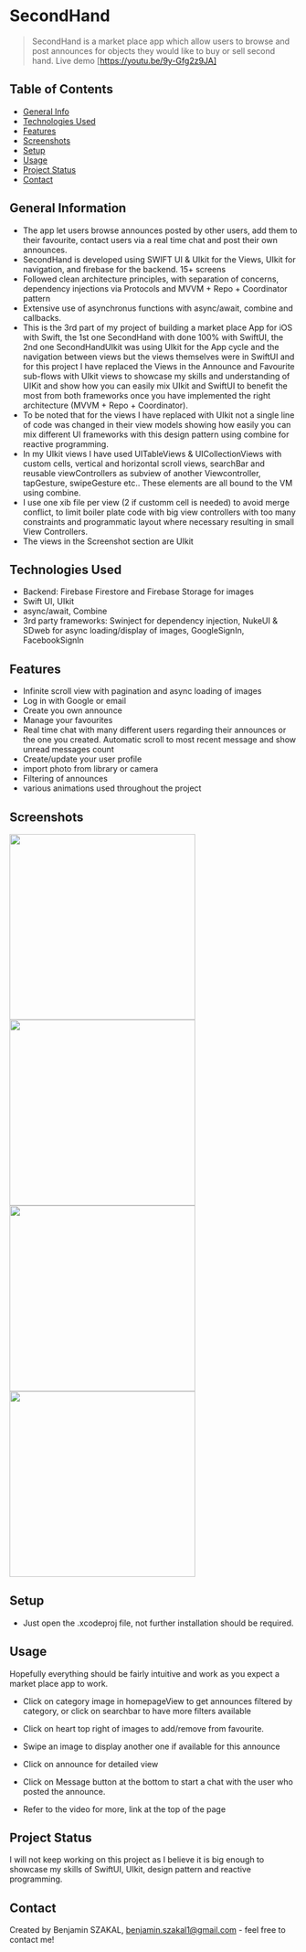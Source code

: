 # SecondHand
> SecondHand is a market place app which allow users to browse and post announces for objects they would like to buy or sell second hand.
> Live demo [https://youtu.be/9y-Gfg2z9JA]

## Table of Contents
* [General Info](#general-information)
* [Technologies Used](#technologies-used)
* [Features](#features)
* [Screenshots](#screenshots)
* [Setup](#setup)
* [Usage](#usage)
* [Project Status](#project-status)
* [Contact](#contact)
<!-- * [License](#license) -->


## General Information
- The app let users browse announces posted by other users, add them to their favourite, contact users via a real time chat and post their own announces.
- SecondHand is developed using SWIFT UI & UIkit for the Views, UIkit for navigation, and firebase for the backend. 15+ screens
- Followed clean architecture principles, with separation of concerns, dependency injections via Protocols and MVVM + Repo + Coordinator pattern
- Extensive use of asynchronus functions with async/await, combine and callbacks.
- This is the 3rd part of my project of building a market place App for iOS with Swift, the 1st one SecondHand with done 100% with SwiftUI, the 2nd one SecondHandUIkit was using UIkit for the App cycle and the navigation between views but the views themselves were in SwiftUI and for this project I have replaced the Views in the Announce and Favourite sub-flows with UIkit views to showcase my skills and understanding of UIKit and show how you can easily mix UIkit and SwiftUI to benefit the most from both frameworks once you have implemented the right architecture (MVVM + Repo + Coordinator).
- To be noted that for the views I have replaced with UIkit not a single line of code was changed in their view models showing how easily you can mix different UI frameworks with this design pattern using combine for reactive programming.
- In my UIkit views I have used UITableViews & UICollectionViews with custom cells, vertical and horizontal scroll views, searchBar and reusable viewControllers as subview of another Viewcontroller, tapGesture, swipeGesture etc.. These elements are all bound to the VM using combine.
- I use one xib file per view (2 if customm cell is needed) to avoid merge conflict, to limit boiler plate code with big view controllers with too many constraints and programmatic layout where necessary resulting in small View Controllers.
- The views in the Screenshot section are UIkit


## Technologies Used
- Backend: Firebase Firestore and Firebase Storage for images
- Swift UI, UIkit
- async/await, Combine
- 3rd party frameworks: Swinject for dependency injection, NukeUI & SDweb for async loading/display of images, GoogleSignIn, FacebookSignIn

## Features
- Infinite scroll view with pagination and async loading of images
- Log in with Google or email
- Create you own announce
- Manage your favourites
- Real time chat with many different users regarding their announces or the one you created. Automatic scroll to most recent message and show unread messages count
- Create/update your user profile
- import photo from library or camera
- Filtering of announces
- various animations used throughout the project


## Screenshots
<img src="https://user-images.githubusercontent.com/114009067/206210960-71675dcc-5068-4211-8d11-db80b968b329.png" width="325"/> <img src="https://user-images.githubusercontent.com/114009067/206213312-b13e164e-9269-44aa-b518-58970d9a6ec4.png" width="325"/>
<img src="https://user-images.githubusercontent.com/114009067/211019568-34ef54ad-a51f-475a-963f-000f67557ab6.png" width="325"/>
<img src="https://user-images.githubusercontent.com/114009067/211019778-553eb52e-2b4a-4dd4-9faa-aaa7583acb19.png" width="325"/>






## Setup
- Just open the .xcodeproj file, not further installation should be required.



## Usage
Hopefully everything should be fairly intuitive and work as you expect a market place app to work.
- Click on category image in homepageView to get announces filtered by category, or click on searchbar to have more filters available
- Click on heart top right of images to add/remove from favourite.
- Swipe an image to display another one if available for this announce
- Click on announce for detailed view
- Click on Message button at the bottom to start a chat with the user who posted the announce.

- Refer to the video for more, link at the top of the page


## Project Status
I will not keep working on this project as I believe it is big enough to showcase my skills of SwiftUI, UIkit, design pattern and reactive programming. 



## Contact
Created by Benjamin SZAKAL, benjamin.szakal1@gmail.com - feel free to contact me!
